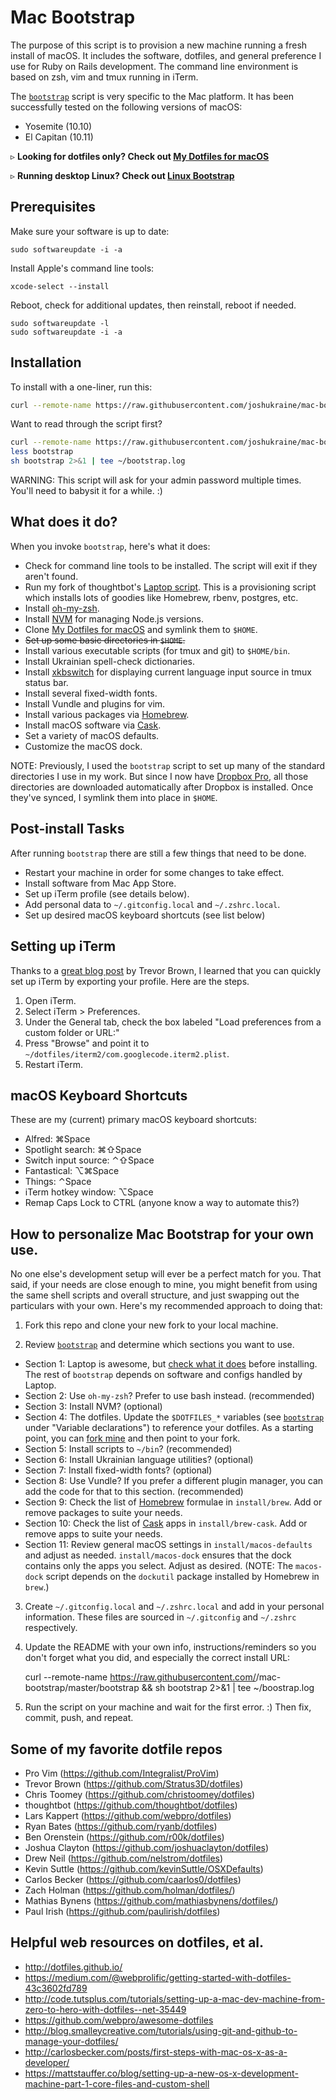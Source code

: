 Mac Bootstrap
=============

The purpose of this script is to provision a new machine running a fresh install of macOS. It includes the software, dotfiles, and general preference I use for Ruby on Rails development. The command line environment is based on zsh, vim and tmux running in iTerm.

The [`bootstrap`](https://github.com/joshukraine/mac-bootstrap/blob/master/bootstrap) script is very specific to the Mac platform. It has been successfully tested on the following versions of macOS:

* Yosemite (10.10)
* El Capitan (10.11)

&#9657; **Looking for dotfiles only? Check out [My Dotfiles for macOS](https://github.com/joshukraine/dotfiles)**

&#9657; **Running desktop Linux? Check out [Linux Bootstrap](https://github.com/joshukraine/linux-bootstrap)**


Prerequisites
-------------

Make sure your software is up to date:

	sudo softwareupdate -i -a

Install Apple's command line tools:

	xcode-select --install

Reboot, check for additional updates, then reinstall, reboot if needed.

	sudo softwareupdate -l
	sudo softwareupdate -i -a


Installation
------------

To install with a one-liner, run this:

```sh
curl --remote-name https://raw.githubusercontent.com/joshukraine/mac-bootstrap/master/bootstrap && sh bootstrap 2>&1 | tee ~/bootstrap.log
```

Want to read through the script first?
```sh
curl --remote-name https://raw.githubusercontent.com/joshukraine/mac-bootstrap/master/bootstrap
less bootstrap
sh bootstrap 2>&1 | tee ~/bootstrap.log
```

WARNING: This script will ask for your admin password multiple times. You'll need to babysit it for a while. :)


What does it do?
----------------

When you invoke `bootstrap`, here's what it does:

* Check for command line tools to be installed. The script will exit if they aren't found.
* Run my fork of thoughtbot's [Laptop script](https://github.com/joshukraine/laptop). This is a provisioning script which installs lots of goodies like Homebrew, rbenv, postgres, etc.
* Install [oh-my-zsh](https://github.com/robbyrussell/oh-my-zsh).
* Install [NVM](https://github.com/creationix/nvm) for managing Node.js versions.
* Clone [My Dotfiles for macOS](https://github.com/joshukraine/dotfiles) and symlink them to `$HOME`.
* ~~Set up some basic directories in `$HOME`.~~
* Install various executable scripts (for tmux and git) to `$HOME/bin`.
* Install Ukrainian spell-check dictionaries.
* Install [xkbswitch](https://github.com/joshukraine/xkbswitch-macosx) for displaying current language input source in tmux status bar.
* Install several fixed-width fonts.
* Install Vundle and plugins for vim.
* Install various packages via [Homebrew](http://brew.sh/).
* Install macOS software via [Cask](http://caskroom.io/).
* Set a variety of macOS defaults.
* Customize the macOS dock.

NOTE: Previously, I used the `bootstrap` script to set up many of the standard directories I use in my work. But since I now have [Dropbox Pro](https://db.tt/6kiw9mn9), all those directories are downloaded automatically after Dropbox is installed. Once they've synced, I symlink them into place in `$HOME`.


Post-install Tasks
------------------

After running `bootstrap` there are still a few things that need to be done.

* Restart your machine in order for some changes to take effect.
* Install software from Mac App Store.
* Set up iTerm profile (see details below).
* Add personal data to `~/.gitconfig.local` and `~/.zshrc.local`.
* Set up desired macOS keyboard shortcuts (see list below)


Setting up iTerm
----------------

Thanks to a [great blog post](http://stratus3d.com/blog/2015/02/28/sync-iterm2-profile-with-dotfiles-repository/) by Trevor Brown, I learned that you can quickly set up iTerm by exporting your profile. Here are the steps.

1. Open iTerm.
2. Select iTerm > Preferences.
3. Under the General tab, check the box labeled "Load preferences from a custom folder or URL:"
4. Press "Browse" and point it to `~/dotfiles/iterm2/com.googlecode.iterm2.plist`.
5. Restart iTerm.


macOS Keyboard Shortcuts
------------------------

These are my (current) primary macOS keyboard shortcuts:

* Alfred: &#8984;Space
* Spotlight search: &#8984;&#8679;Space
* Switch input source: &#8963;&#8679;Space
* Fantastical: &#8997;&#8984;Space
* Things: &#8963;Space
* iTerm hotkey window: &#8997;Space
* Remap Caps Lock to CTRL (anyone know a way to automate this?)


How to personalize Mac Bootstrap for your own use.
--------------------------------------------------

No one else's development setup will ever be a perfect match for you. That said, if your needs are close enough to mine, you might benefit from using the same shell scripts and overall structure, and just swapping out the particulars with your own. Here's my recommended approach to doing that:

1) Fork this repo and clone your new fork to your local machine.

2) Review [`bootstrap`](https://github.com/joshukraine/mac-bootstrap/blob/master/bootstrap) and determine which sections you want to use.

* Section 1: Laptop is awesome, but [check what it does](https://github.com/joshukraine/laptop) before installing. The rest of `bootstrap` depends on software and configs handled by Laptop.
* Section 2: Use `oh-my-zsh`? Prefer to use bash instead. (recommended)
* Section 3: Install NVM? (optional)
* Section 4: The dotfiles. Update the `$DOTFILES_*` variables (see [`bootstrap`](https://github.com/joshukraine/mac-bootstrap/blob/master/bootstrap) under "Variable declarations") to reference your dotfiles. As a starting point, you can [fork mine](https://github.com/joshukraine/dotfiles) and then point to your fork.
* Section 5: Install scripts to `~/bin`? (recommended)
* Section 6: Install Ukrainian language utilities? (optional)
* Section 7: Install fixed-width fonts? (optional)
* Section 8: Use Vundle? If you prefer a different plugin manager, you can add the code for that to this section. (recommended)
* Section 9: Check the list of [Homebrew](http://brew.sh/) formulae in `install/brew`. Add or remove packages to suite your needs.
* Section 10: Check the list of [Cask](http://caskroom.io/) apps in `install/brew-cask`. Add or remove apps to suite your needs.
* Section 11: Review general macOS settings in `install/macos-defaults` and adjust as needed. `install/macos-dock` ensures that the dock contains only the apps you select. Adjust as desired. (NOTE: The `macos-dock` script depends on the `dockutil` package installed by Homebrew in `brew`.)

3) Create `~/.gitconfig.local` and `~/.zshrc.local` and add in your personal information. These files are sourced in `~/.gitconfig` and `~/.zshrc` respectively.

4) Update the README with your own info, instructions/reminders so you don't forget what you did, and especially the correct install URL:

	curl --remote-name https://raw.githubusercontent.com/<your-github-username>/mac-bootstrap/master/bootstrap && sh bootstrap 2>&1 | tee ~/boostrap.log

5) Run the script on your machine and wait for the first error. :) Then fix, commit, push, and repeat.


Some of my favorite dotfile repos
---------------------------------

* Pro Vim (https://github.com/Integralist/ProVim)
* Trevor Brown (https://github.com/Stratus3D/dotfiles)
* Chris Toomey (https://github.com/christoomey/dotfiles)
* thoughtbot (https://github.com/thoughtbot/dotfiles)
* Lars Kappert (https://github.com/webpro/dotfiles)
* Ryan Bates (https://github.com/ryanb/dotfiles)
* Ben Orenstein (https://github.com/r00k/dotfiles)
* Joshua Clayton (https://github.com/joshuaclayton/dotfiles)
* Drew Neil (https://github.com/nelstrom/dotfiles)
* Kevin Suttle (https://github.com/kevinSuttle/OSXDefaults)
* Carlos Becker (https://github.com/caarlos0/dotfiles)
* Zach Holman (https://github.com/holman/dotfiles/)
* Mathias Bynens (https://github.com/mathiasbynens/dotfiles/)
* Paul Irish (https://github.com/paulirish/dotfiles)


Helpful web resources on dotfiles, et al.
-----------------------------------------

* http://dotfiles.github.io/
* https://medium.com/@webprolific/getting-started-with-dotfiles-43c3602fd789
* http://code.tutsplus.com/tutorials/setting-up-a-mac-dev-machine-from-zero-to-hero-with-dotfiles--net-35449
* https://github.com/webpro/awesome-dotfiles
* http://blog.smalleycreative.com/tutorials/using-git-and-github-to-manage-your-dotfiles/
* http://carlosbecker.com/posts/first-steps-with-mac-os-x-as-a-developer/
* https://mattstauffer.co/blog/setting-up-a-new-os-x-development-machine-part-1-core-files-and-custom-shell
